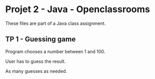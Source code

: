 # Projet 2 - Java - Openclassrooms

These files are part of a Java class assignment.

## TP 1 - Guessing game

Program chooses a number between 1 and 100.

User has to guess the result.

As many guesses as needed.

